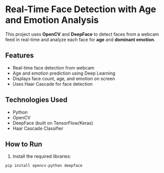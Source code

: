 # Real-Time Face Detection with Age and Emotion Analysis

This project uses **OpenCV** and **DeepFace** to detect faces from a webcam feed in real-time and analyze each face for **age** and **dominant emotion**.

## Features

-  Real-time face detection from webcam
-  Age and emotion prediction using Deep Learning
-  Displays face count, age, and emotion on screen
-  Uses Haar Cascade for face detection

## Technologies Used

- Python
- OpenCV
- DeepFace (built on TensorFlow/Keras)
- Haar Cascade Classifier

## How to Run

1. Install the required libraries:

```bash
pip install opencv-python deepface

